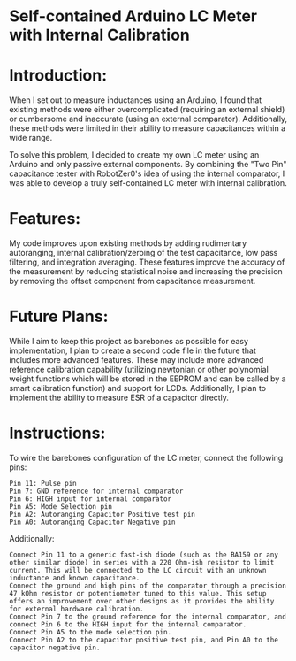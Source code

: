 # Self-contained Arduino LC Meter with Internal Calibration  

# Introduction:
When I set out to measure inductances using an Arduino, I found that existing methods were either overcomplicated (requiring an external shield) or cumbersome and inaccurate (using an external comparator). Additionally, these methods were limited in their ability to measure capacitances within a wide range.

To solve this problem, I decided to create my own LC meter using an Arduino and only passive external components. By combining the "Two Pin" capacitance tester with RobotZer0's idea of using the internal comparator, I was able to develop a truly self-contained LC meter with internal calibration.

# Features:
My code improves upon existing methods by adding rudimentary autoranging, internal calibration/zeroing of the test capacitance, low pass filtering, and integration averaging. These features improve the accuracy of the measurement by reducing statistical noise and increasing the precision by removing the offset component from capacitance measurement.

# Future Plans:
While I aim to keep this project as barebones as possible for easy implementation, I plan to create a second code file in the future that includes more advanced features. These may include more advanced reference calibration capability (utilizing newtonian or other polynomial weight functions which will be stored in the EEPROM and can be called by a smart calibration function) and support for LCDs. Additionally, I plan to implement the ability to measure ESR of a capacitor directly.

# Instructions:
To wire the barebones configuration of the LC meter, connect the following pins:

    Pin 11: Pulse pin
    Pin 7: GND reference for internal comparator
    Pin 6: HIGH input for internal comparator
    Pin A5: Mode Selection pin
    Pin A2: Autoranging Capacitor Positive test pin
    Pin A0: Autoranging Capacitor Negative pin

Additionally:

    Connect Pin 11 to a generic fast-ish diode (such as the BA159 or any other similar diode) in series with a 220 Ohm-ish resistor to limit current. This will be connected to the LC circuit with an unknown inductance and known capacitance.
    Connect the ground and high pins of the comparator through a precision 47 kOhm resistor or potentiometer tuned to this value. This setup offers an improvement over other designs as it provides the ability for external hardware calibration.
    Connect Pin 7 to the ground reference for the internal comparator, and connect Pin 6 to the HIGH input for the internal comparator.
    Connect Pin A5 to the mode selection pin.
    Connect Pin A2 to the capacitor positive test pin, and Pin A0 to the capacitor negative pin.

